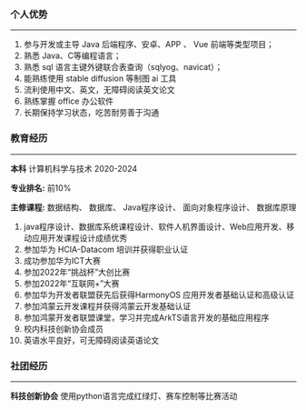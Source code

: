 
### 个人优势
---

1. 参与开发或主导 Java 后端程序、安卓、APP 、 Vue 前端等类型项目；
2. 熟悉 Java、C等编程语言；
3. 熟悉 sql 语言主键外键联合表查询（sqlyog、navicat）；
4. 能熟练使用 stable diffusion 等制图 ai 工具
5. 流利使用中文、英文，无障碍阅读英文论文
6. 熟练掌握 office 办公软件
7. 长期保持学习状态，吃苦耐劳善于沟通


### 教育经历
---
**本科** 计算机科学与技术     2020-2024

**专业排名:** 前10%

**主修课程:** 数据结构、 数据库、 Java程序设计、 面向对象程序设计、 数据库原理

1. java程序设计、数据库系统课程设计、软件人机界面设计、Web应用开发、移动应用开发课程设计成绩优秀
2. 参加华为 HCIA-Datacom 培训并获得职业认证
3. 成功参加华为ICT大赛
4. 参加2022年“挑战杯”大创比赛
5. 参加2022年“互联网+”大赛
6. 参加华为开发者联盟获先后获得HarmonyOS 应用开发者基础认证和高级认证
7. 参加鸿蒙云开发课程并获得鸿蒙云开发基础认证
8. 参加鸿蒙开发者联盟课堂，学习并完成ArkTS语言开发的基础应用程序
9. 校内科技创新协会成员
10. 英语水平良好，可无障碍阅读英语论文

### 社团经历
---
**科技创新协会**
使用python语言完成红绿灯、赛车控制等比赛活动


